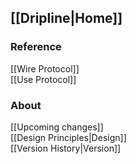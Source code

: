 ## [[Dripline|Home]]

### Reference
[[Wire Protocol]]  
[[Use Protocol]]  

### About
[[Upcoming changes]]  
[[Design Principles|Design]]  
[[Version History|Version]]  
